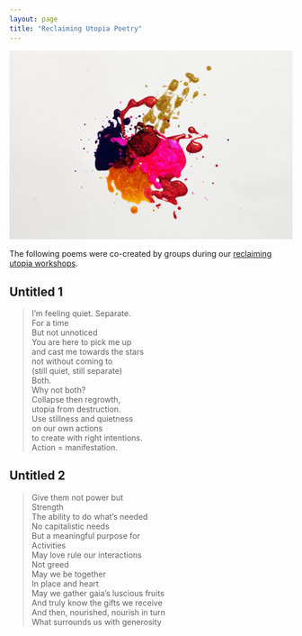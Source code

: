 ```yaml
---
layout: page
title: "Reclaiming Utopia Poetry"
---
```


![Painting](/assets/painting.jpg)

The following poems were co-created by groups during our [reclaiming utopia workshops](https://www.thephoenixproject.site/reclaimingutopia).


## Untitled 1
> I’m feeling quiet. Separate.  
> For a time  
> But not unnoticed  
> You are here to pick me up  
> and cast me towards the stars  
> not without coming to  
> (still quiet, still separate)  
> Both.   
> Why not both?   
> Collapse then regrowth,  
> utopia from destruction.  
> Use stillness and quietness  
> on our own actions   
> to create with right intentions.  
> Action = manifestation.  


## Untitled 2
> Give them not power but  
> Strength  
> The ability to do what’s needed  
> No capitalistic needs  
> But a meaningful purpose for  
> Activities  
> May love rule our interactions  
> Not greed  
> May we be together  
> In place and heart  
> May we gather gaia’s luscious fruits  
> And truly know the gifts we receive  
> And then, nourished, nourish in turn  
> What surrounds us with generosity  
